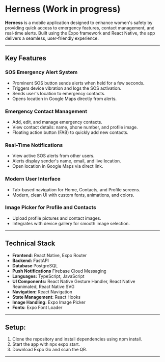 # Herness (Work in progress)

**Herness** is a mobile application designed to enhance women's safety by providing quick access to emergency features, contact management, and real-time alerts. Built using the Expo framework and React Native, the app delivers a seamless, user-friendly experience.

---

## Key Features

### SOS Emergency Alert System
- Prominent SOS button sends alerts when held for a few seconds.
- Triggers device vibration and logs the SOS activation.
- Sends user's location to emergency contacts.
- Opens location in Google Maps directly from alerts.

### Emergency Contact Management
- Add, edit, and manage emergency contacts.
- View contact details: name, phone number, and profile image.
- Floating action button (FAB) to quickly add new contacts.

### Real-Time Notifications
- View active SOS alerts from other users.
- Alerts display sender's name, email, and live location.
- Open location in Google Maps via direct link.

### Modern User Interface
- Tab-based navigation for Home, Contacts, and Profile screens.
- Modern, clean UI with custom fonts, animations, and colors.

### Image Picker for Profile and Contacts
- Upload profile pictures and contact images.
- Integrates with device gallery for smooth image selection.
  
---

## Technical Stack

- **Frontend:** React Native, Expo Router
- **Backend:** FastAPI
- **Database** PostgreSQL
- **Push Notifications** Firebase Cloud Messaging 
- **Languages:** TypeScript, JavaScript  
- **UI Components:** React Native Gesture Handler, React Native Reanimated, React Native SVG  
- **Navigation:** React Navigation
- **State Management:** React Hooks  
- **Image Handling:** Expo Image Picker  
- **Fonts:** Expo Font Loader  

---

## Setup:

1. Clone the repository and install dependencies using npm install.
2. Start the app with npx expo start.
3. Download Expo Go and scan the QR.

---
